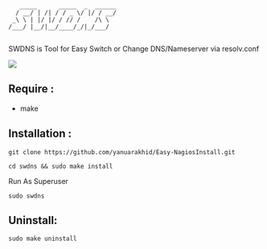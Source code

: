 ```

   _____      _____  _  ______
  / __/ | /| / / _ \/ |/ / __/
 _\ \ | |/ |/ / // /    /\ \  
/___/ |__/|__/____/_/|_/___/  
                              

```
SWDNS is Tool for Easy Switch or Change DNS/Nameserver via resolv.conf

![](https://i.imgur.com/y0mct7g.gif)

Require :
---------
- make

Installation : 
--------------
```
git clone https://github.com/yanuarakhid/Easy-NagiosInstall.git
```
```
cd swdns && sudo make install
```

Run As Superuser

```
sudo swdns
```

Uninstall:
----------
```
sudo make uninstall
```
